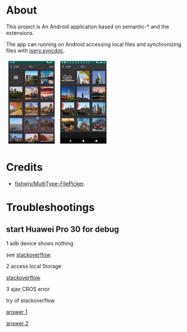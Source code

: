 # About

This project is An Android application based on semantic-* and the extensions.

The app can running on Android accessing local files and synchronizing files with [jserv.syncdoc](https://github.com/odys-z/semantic-jserv/tree/master/docsync.jserv).

<img src='docsphinx/res/01-img-picking.png' style="width: 9em; padding:0.4em"/>
<img src='docsphinx/res/02-images.png' style="width: 9em; padding:0.4em"/>

# Credits

- [fishwjy/MultiType-FilePicker](https://github.com/fishwjy/MultiType-FilePicker).

# Troubleshootings

## start Huawei Pro 30 for debug

1 adb device shows nothing

see [stackoverflow](https://stackoverflow.com/a/53887437/7362888).

2 access local Storage

[stackoverflow](https://stackoverflow.com/a/54342155/7362888)

3 ajax CROS error

try of stackoverflow

[answer 1](https://stackoverflow.com/a/10567914/7362888)

[answer 2](https://stackoverflow.com/a/54342155/7362888)
